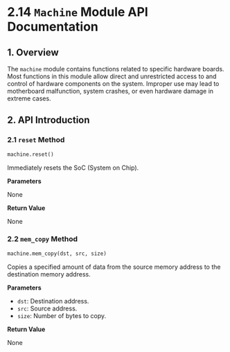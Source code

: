 # 2.14 `Machine` Module API Documentation

## 1. Overview

The `machine` module contains functions related to specific hardware boards. Most functions in this module allow direct and unrestricted access to and control of hardware components on the system. Improper use may lead to motherboard malfunction, system crashes, or even hardware damage in extreme cases.

## 2. API Introduction

### 2.1 `reset` Method

```python
machine.reset()
```

Immediately resets the SoC (System on Chip).

**Parameters**

None

**Return Value**

None

### 2.2 `mem_copy` Method

```python
machine.mem_copy(dst, src, size)
```

Copies a specified amount of data from the source memory address to the destination memory address.

**Parameters**

- `dst`: Destination address.
- `src`: Source address.
- `size`: Number of bytes to copy.

**Return Value**

None
